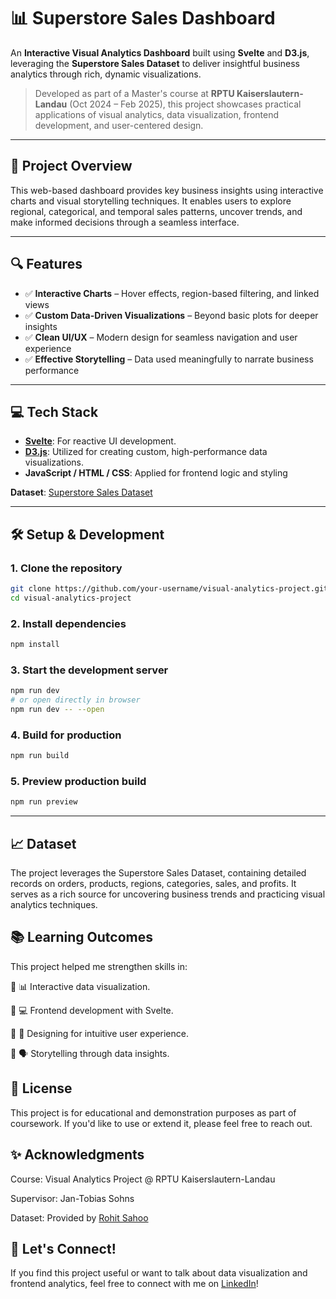 # 📊 Superstore Sales Dashboard

An **Interactive Visual Analytics Dashboard** built using **Svelte** and **D3.js**, leveraging the **Superstore Sales Dataset** to deliver insightful business analytics through rich, dynamic visualizations.

> Developed as part of a Master's course at **RPTU Kaiserslautern-Landau** (Oct 2024 – Feb 2025), this project showcases practical applications of visual analytics, data visualization, frontend development, and user-centered design.

---

## 🚀 Project Overview

This web-based dashboard provides key business insights using interactive charts and visual storytelling techniques. It enables users to explore regional, categorical, and temporal sales patterns, uncover trends, and make informed decisions through a seamless interface.

---

## 🔍 Features

- ✅ **Interactive Charts** – Hover effects, region-based filtering, and linked views
- ✅ **Custom Data-Driven Visualizations** – Beyond basic plots for deeper insights
- ✅ **Clean UI/UX** – Modern design for seamless navigation and user experience
- ✅ **Effective Storytelling** – Data used meaningfully to narrate business performance

---

## 💻 Tech Stack

- **[Svelte](https://svelte.dev/)**: For reactive UI development.
- **[D3.js](https://d3js.org/)**: Utilized for creating custom, high-performance data visualizations.
- **JavaScript / HTML / CSS**: Applied for frontend logic and styling

**Dataset**: [Superstore Sales Dataset](https://www.kaggle.com/datasets/rohitsahoo/sales-forecasting)

---

## 🛠️ Setup & Development

### 1. Clone the repository

```bash
git clone https://github.com/your-username/visual-analytics-project.git
cd visual-analytics-project
```
### 2. Install dependencies
```bash
npm install
```
### 3. Start the development server
```bash
npm run dev
# or open directly in browser
npm run dev -- --open
```
### 4. Build for production 
```bash
npm run build
```
### 5. Preview production build
```bash
npm run preview
```
---

## 📈 Dataset
The project leverages the Superstore Sales Dataset, containing detailed records on orders, products, regions, categories, sales, and profits. It serves as a rich source for uncovering business trends and practicing visual analytics techniques.


## 📚 Learning Outcomes
This project helped me strengthen skills in:

🔹 📊 Interactive data visualization.

🔹 💻 Frontend development with Svelte.

🔹 🧠 Designing for intuitive user experience.

🔹 🗣️ Storytelling through data insights.


## 📎 License
This project is for educational and demonstration purposes as part of coursework. If you'd like to use or extend it, please feel free to reach out.


## ✨ Acknowledgments
Course: Visual Analytics Project @ RPTU Kaiserslautern-Landau

Supervisor: Jan-Tobias Sohns 

Dataset: Provided by [Rohit Sahoo](https://www.kaggle.com/rohitsahoo/datasets) 


## 👋 Let's Connect!
If you find this project useful or want to talk about data visualization and frontend analytics, feel free to connect with me on [LinkedIn](https://www.linkedin.com/in/prateek-sharma-576105135/)!
